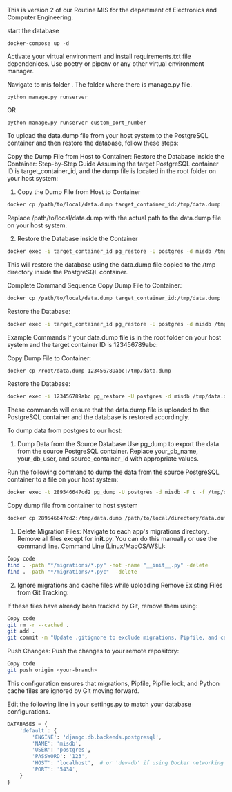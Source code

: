 This is version 2 of our Routine MIS for the department of Electronics and Computer Engineering.

start the database
```
docker-compose up -d
```

Activate your virtual environment and install requirements.txt file dependenices. Use poetry or pipenv or any other virtual environment manager.


Navigate to mis folder . The folder where there is manage.py file.

```
python manage.py runserver 
```

OR 

```
python manage.py runserver custom_port_number

```

To upload the data.dump file from your host system to the PostgreSQL container and then restore the database, follow these steps:

Copy the Dump File from Host to Container:
Restore the Database inside the Container:
Step-by-Step Guide
Assuming the target PostgreSQL container ID is target_container_id, and the dump file is located in the root folder on your host system:

1. Copy the Dump File from Host to Container

```sh
docker cp /path/to/local/data.dump target_container_id:/tmp/data.dump
```
Replace /path/to/local/data.dump with the actual path to the data.dump file on your host system.

2. Restore the Database inside the Container

```sh
docker exec -i target_container_id pg_restore -U postgres -d misdb /tmp/data.dump
```
This will restore the database using the data.dump file copied to the /tmp directory inside the PostgreSQL container.

Complete Command Sequence
Copy Dump File to Container:


```sh
docker cp /path/to/local/data.dump target_container_id:/tmp/data.dump
```
Restore the Database:


```sh
docker exec -i target_container_id pg_restore -U postgres -d misdb /tmp/data.dump
```
Example Commands
If your data.dump file is in the root folder on your host system and the target container ID is 123456789abc:

Copy Dump File to Container:

```sh
docker cp /root/data.dump 123456789abc:/tmp/data.dump
```
Restore the Database:

```sh
docker exec -i 123456789abc pg_restore -U postgres -d misdb /tmp/data.dump
```
These commands will ensure that the data.dump file is uploaded to the PostgreSQL container and the database is restored accordingly.


To dump data from postgres to our host:
1. Dump Data from the Source Database
Use pg_dump to export the data from the source PostgreSQL container. Replace your_db_name, your_db_user, and source_container_id with appropriate values.

Run the following command to dump the data from the source PostgreSQL container to a file on your host system:

```sh
docker exec -t 289546647cd2 pg_dump -U postgres -d misdb -F c -f /tmp/data.dump
```

Copy dump file from container to host system 
```sh
docker cp 289546647cd2:/tmp/data.dump /path/to/local/directory/data.dump

```


1. Delete Migration Files:
Navigate to each app's migrations directory.
Remove all files except for __init__.py. You can do this manually or use the command line.
Command Line (Linux/MacOS/WSL):

```bash
Copy code
find . -path "*/migrations/*.py" -not -name "__init__.py" -delete
find . -path "*/migrations/*.pyc"  -delete
```

2. Ignore migrations and cache files while uploading 
Remove Existing Files from Git Tracking:

If these files have already been tracked by Git, remove them using:
```bash
Copy code
git rm -r --cached .
git add .
git commit -m "Update .gitignore to exclude migrations, Pipfile, and cache files"
```
Push Changes:
Push the changes to your remote repository:

```bash
Copy code
git push origin <your-branch>
```
This configuration ensures that migrations, Pipfile, Pipfile.lock, and Python cache files are ignored by Git moving forward.


Edit the following line in your settings.py to match your database configurations.

```python
DATABASES = {
    'default': {
        'ENGINE': 'django.db.backends.postgresql',
        'NAME': 'misdb',
        'USER': 'postgres',
        'PASSWORD': '123',
        'HOST': 'localhost',  # or 'dev-db' if using Docker networking
        'PORT': '5434',
    }
}
```








